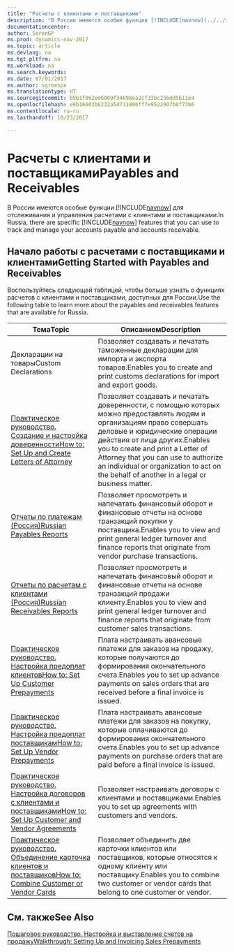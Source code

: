 ```yaml
---
title: "Расчеты с клиентами и поставщиками"
description: "В России имеются особые функции [!INCLUDE[navnow](../../includes/navnow_md.md)] для отслеживания и управления расчетами с клиентами и поставщиками."
documentationcenter: 
author: SorenGP
ms.prod: dynamics-nav-2017
ms.topic: article
ms.devlang: na
ms.tgt_pltfrm: na
ms.workload: na
ms.search.keywords: 
ms.date: 07/01/2017
ms.author: sgroespe
ms.translationtype: HT
ms.sourcegitcommit: b9b1f062ee6009f34698ea2cf33bc25bdd5b11e4
ms.openlocfilehash: e9b16603b6232a5d711806ff7e9522907b0f73b6
ms.contentlocale: ru-ru
ms.lasthandoff: 10/23/2017

---
```

# <a name="payables-and-receivables"></a><span data-ttu-id="3b135-103">Расчеты с клиентами и поставщиками</span><span class="sxs-lookup"><span data-stu-id="3b135-103">Payables and Receivables</span></span>
<span data-ttu-id="3b135-104">В России имеются особые функции [!INCLUDE[navnow](../../includes/navnow_md.md)] для отслеживания и управления расчетами с клиентами и поставщиками.</span><span class="sxs-lookup"><span data-stu-id="3b135-104">In Russia, there are specific [!INCLUDE[navnow](../../includes/navnow_md.md)] features that you can use to track and manage your accounts payable and accounts receivable.</span></span>  
  
## <a name="getting-started-with-payables-and-receivables"></a><span data-ttu-id="3b135-105">Начало работы с расчетами с поставщиками и клиентами</span><span class="sxs-lookup"><span data-stu-id="3b135-105">Getting Started with Payables and Receivables</span></span>  
 <span data-ttu-id="3b135-106">Воспользуйтесь следующей таблицей, чтобы больше узнать о функциях расчетов с клиентами и поставщиками, доступных для России.</span><span class="sxs-lookup"><span data-stu-id="3b135-106">Use the following table to learn more about the payables and receivables features that are available for Russia.</span></span>  
  
|<span data-ttu-id="3b135-107">Тема</span><span class="sxs-lookup"><span data-stu-id="3b135-107">Topic</span></span>|<span data-ttu-id="3b135-108">Описанием</span><span class="sxs-lookup"><span data-stu-id="3b135-108">Description</span></span>|  
|-----------|---------------------------------------|  
|<span data-ttu-id="3b135-109">Декларации на товары</span><span class="sxs-lookup"><span data-stu-id="3b135-109">Custom Declarations</span></span>|<span data-ttu-id="3b135-110">Позволяет создавать и печатать таможенные декларации для импорта и экспорта товаров.</span><span class="sxs-lookup"><span data-stu-id="3b135-110">Enables you to create and print customs declarations for import and export goods.</span></span>|  
|[<span data-ttu-id="3b135-111">Практическое руководство. Создание и настройка доверенности</span><span class="sxs-lookup"><span data-stu-id="3b135-111">How to: Set Up and Create Letters of Attorney</span></span>](how-to-set-up-and-create-letters-of-attorney.md)|<span data-ttu-id="3b135-112">Позволяет создавать и печатать доверенности, с помощью которых можно предоставлять людям и организациям право совершать деловые и юридические операции действия от лица других.</span><span class="sxs-lookup"><span data-stu-id="3b135-112">Enables you to create and print a Letter of Attorney that you can use to authorize an individual or organization to act on the behalf of another in a legal or business matter.</span></span>|  
|[<span data-ttu-id="3b135-113">Отчеты по платежам (Россия)</span><span class="sxs-lookup"><span data-stu-id="3b135-113">Russian Payables Reports</span></span>](russian-payables-reports.md)|<span data-ttu-id="3b135-114">Позволяет просмотреть и напечатать финансовый оборот и финансовые отчеты на основе транзакций покупки у поставщика.</span><span class="sxs-lookup"><span data-stu-id="3b135-114">Enables you to view and print general ledger turnover and finance reports that originate from vendor purchase transactions.</span></span>|  
|[<span data-ttu-id="3b135-115">Отчеты по расчетам с клиентами (Россия)</span><span class="sxs-lookup"><span data-stu-id="3b135-115">Russian Receivables Reports</span></span>](russian-receivables-reports.md)|<span data-ttu-id="3b135-116">Позволяет просмотреть и напечатать финансовый оборот и финансовые отчеты на основе транзакций продажи клиенту.</span><span class="sxs-lookup"><span data-stu-id="3b135-116">Enables you to view and print general ledger turnover and finance reports that originate from customer sales transactions.</span></span>|  
|[<span data-ttu-id="3b135-117">Практическое руководство. Настройка предоплат клиентов</span><span class="sxs-lookup"><span data-stu-id="3b135-117">How to: Set Up Customer Prepayments</span></span>](how-to-set-up-customer-prepayments.md)|<span data-ttu-id="3b135-118">Плата настраивать авансовые платежи для заказов на продажу, которые получаются до формирования окончательного счета.</span><span class="sxs-lookup"><span data-stu-id="3b135-118">Enables you to set up advance payments on sales orders that are received before a final invoice is issued.</span></span>|  
|[<span data-ttu-id="3b135-119">Практическое руководство. Настройка предоплат поставщикам</span><span class="sxs-lookup"><span data-stu-id="3b135-119">How to: Set Up Vendor Prepayments</span></span>](how-to-set-up-vendor-prepayments.md)|<span data-ttu-id="3b135-120">Плата настраивать авансовые платежи для заказов на покупку, которые оплачиваются до формирования окончательного счета.</span><span class="sxs-lookup"><span data-stu-id="3b135-120">Enables you to set up advance payments on purchase orders that are paid before a final invoice is issued.</span></span>|  
|[<span data-ttu-id="3b135-121">Практическое руководство. Настройка договоров с клиентами и поставщиками</span><span class="sxs-lookup"><span data-stu-id="3b135-121">How to: Set Up Customer and Vendor Agreements</span></span>](how-to-set-up-customer-and-vendor-agreements.md)|<span data-ttu-id="3b135-122">Позволяет настраивать договоры с клиентами и поставщиками.</span><span class="sxs-lookup"><span data-stu-id="3b135-122">Enables you to set up agreements with customers and vendors.</span></span>|  
|[<span data-ttu-id="3b135-123">Практическое руководство. Объединение карточка клиентов и поставщиков</span><span class="sxs-lookup"><span data-stu-id="3b135-123">How to: Combine Customer or Vendor Cards</span></span>](how-to-combine-customer-or-vendor-cards.md)|<span data-ttu-id="3b135-124">Позволяет объединить две карточки клиентов или поставщиков, которые относятся к одному клиенту или поставщику.</span><span class="sxs-lookup"><span data-stu-id="3b135-124">Enables you to combine two customer or vendor cards that belong to one customer or vendor.</span></span>|  
  
## <a name="see-also"></a><span data-ttu-id="3b135-125">См. также</span><span class="sxs-lookup"><span data-stu-id="3b135-125">See Also</span></span>  
 [<span data-ttu-id="3b135-126">Пошаговое руководство. Настройка и выставление счетов на продажу</span><span class="sxs-lookup"><span data-stu-id="3b135-126">Walkthrough: Setting Up and Invoicing Sales Prepayments</span></span>](../../walkthrough-setting-up-and-invoicing-sales-prepayments.md)
